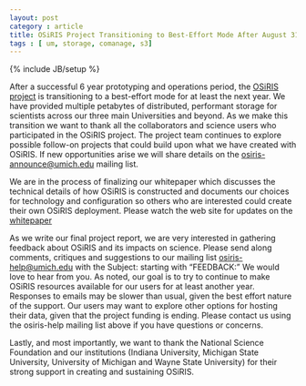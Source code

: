 ```yaml
---
layout: post
category : article 
title: OSiRIS Project Transitioning to Best-Effort Mode After August 31, 2021
tags : [ um, storage, comanage, s3]
---
```

{% include JB/setup %}

After a successful 6 year prototyping and operations period, the <a href="https://www.osris.org">OSiRIS project</a> is transitioning to a best-effort mode for at least the next year.  We have provided multiple petabytes of distributed, performant storage for scientists across our three main Universities and beyond. As we make this transition we want to thank all the collaborators and science users who participated in the OSiRIS project. The project team continues to explore possible follow-on projects that could build upon what we have created with OSiRIS.  If new opportunities arise we will share details on the osiris-announce@umich.edu mailing list.

<!--excerpt-->

We are in the process of finalizing our whitepaper which discusses the technical details of how OSiRIS is constructed and documents our choices for technology and configuration so others who are interested could create their own OSiRIS deployment.    Please watch the web site for updates on the <a href="https://www.osris.org/documentation/">whitepaper</a>

As we write our final project report, we are very interested in gathering feedback about OSiRIS and its impacts on science.   Please send along comments, critiques and suggestions to our mailing list osiris-help@umich.edu with the Subject: starting with “FEEDBACK:”  We would love to hear from you.  As noted, our goal is to try to continue to make OSiRIS resources available for our users for at least another year.  Responses to emails may be slower than usual, given the best effort nature of the support.   Our users may want to explore other options for hosting their data, given that the project funding is ending.   Please contact us using the osiris-help mailing list above if you have questions or concerns.

Lastly, and most importantly, we want to thank the National Science Foundation and our institutions (Indiana University, Michigan State University, University of Michigan and Wayne State University) for their strong support in creating and sustaining OSiRIS.
